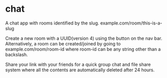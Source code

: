 # chat
A chat app with rooms identified by the slug.
example.com/room/this-is-a-slug

Create a new room with a UUID(version 4) using the button on the nav bar.
Alternatively, a room can be created/joined by going to example.com/room/room-id
where room-id can be any string other than a backslash.

Share your link with your friends for a quick group chat and file share system
where all the contents are automatically deleted after 24 hours.
